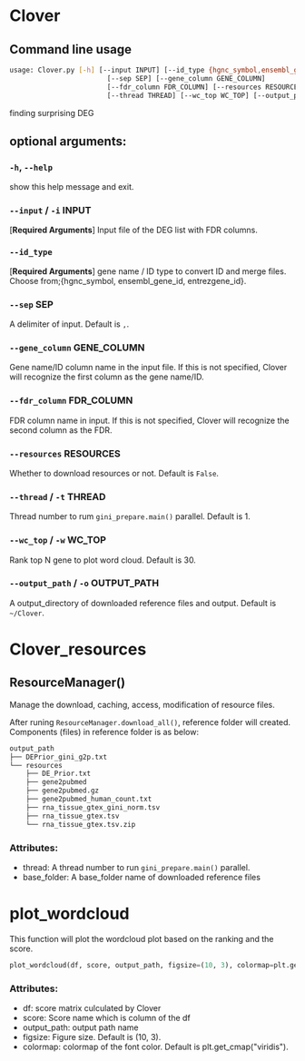 # Clover
<!-- FIXME: check ugase and add if needed -->

## Command line usage

```bash
usage: Clover.py [-h] [--input INPUT] [--id_type {hgnc_symbol,ensembl_gene_id,entrezgene_id}]
						[--sep SEP] [--gene_column GENE_COLUMN]
                        [--fdr_column FDR_COLUMN] [--resources RESOURCES]
						[--thread THREAD] [--wc_top WC_TOP] [--output_path OUTPUT_PATH]

```

finding surprising DEG

## optional arguments:

### `-h`, `--help`

show this help message and exit.

### `--input` / `-i` INPUT

[**Required Arguments**] Input file of the DEG list with FDR columns.

### `--id_type`

[**Required Arguments**] gene name / ID type to convert ID and merge files. Choose from;{hgnc_symbol, ensembl_gene_id, entrezgene_id}.

### `--sep` SEP

A delimiter of input. Default is `,`.

### `--gene_column` GENE_COLUMN

Gene name/ID column name in the input file. If this is not specified, Clover will recognize the first column as the gene name/ID.

### `--fdr_column` FDR_COLUMN

FDR column name in input. If this is not specified, Clover will recognize the second column as the FDR.

### `--resources` RESOURCES

Whether to download resources or not. Default is `False`.

### `--thread` / `-t` THREAD

Thread number to rum `gini_prepare.main()` parallel. Default is 1.

### `--wc_top` / `-w` WC_TOP

Rank top N gene to plot word cloud. Default is 30.

### `--output_path` / `-o` OUTPUT_PATH

A output_directory of downloaded reference files and output. Default is `~/Clover`.

# Clover_resources

## ResourceManager()

Manage the download, caching, access, modification of resource files.

After runing `ResourceManager.download_all()`, reference folder will created.
Components (files) in reference folder is as below:

```bash
output_path
├── DEPrior_gini_g2p.txt
└── resources
	├── DE_Prior.txt
	├── gene2pubmed
	├── gene2pubmed.gz
	├── gene2pubmed_human_count.txt
	├── rna_tissue_gtex_gini_norm.tsv
	├── rna_tissue_gtex.tsv
	└── rna_tissue_gtex.tsv.zip
```

### Attributes:

- thread: A thread number to run `gini_prepare.main()` parallel.
- base_folder: A base_folder name of downloaded reference files

# plot_wordcloud

This function will plot the wordcloud plot based on the ranking and the score.

```python
plot_wordcloud(df, score, output_path, figsize=(10, 3), colormap=plt.get_cmap("viridis"))
```

### Attributes:

- df: score matrix culculated by Clover
- score: Score name which is column of the df
- output_path: output path name
- figsize: Figure size. Default is (10, 3).
- colormap: colormap of the font color. Default is plt.get_cmap("viridis").
